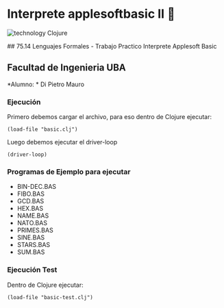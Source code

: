 # Interprete applesoftbasic II :apple:

![technology Clojure](https://img.shields.io/badge/technology-clojure-blue.svg)


## 75.14 Lenguajes Formales - Trabajo Practico Interprete Applesoft Basic
## Facultad de Ingenieria UBA


*Alumno: * Di Pietro Mauro

### Ejecución

Primero debemos cargar el archivo, para eso dentro de Clojure ejecutar:
``` 
(load-file "basic.clj")
```
Luego debemos ejecutar el driver-loop

``` 
(driver-loop)
```

### Programas de Ejemplo para ejecutar

- BIN-DEC.BAS
- FIBO.BAS
- GCD.BAS
- HEX.BAS
- NAME.BAS 
- NATO.BAS
- PRIMES.BAS
- SINE.BAS
- STARS.BAS
- SUM.BAS


### Ejecución Test

Dentro de Clojure ejecutar:

``` 
(load-file "basic-test.clj")
```



